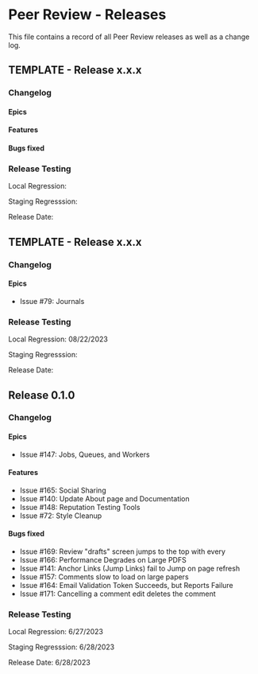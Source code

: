 # Peer Review - Releases

This file contains a record of all Peer Review releases as well as a change log. 

## TEMPLATE - Release x.x.x

### Changelog

#### Epics

#### Features

#### Bugs fixed

### Release Testing

Local Regression:

Staging Regresssion: 

Release Date: 

## TEMPLATE - Release x.x.x

### Changelog

#### Epics 
- Issue #79: Journals

### Release Testing

Local Regression: 08/22/2023 

Staging Regresssion: 

Release Date: 

## Release 0.1.0

### Changelog

#### Epics
- Issue #147: Jobs, Queues, and Workers

#### Features

- Issue #165: Social Sharing
- Issue #140: Update About page and Documentation
- Issue #148: Reputation Testing Tools
- Issue #72: Style Cleanup

#### Bugs fixed

- Issue #169: Review "drafts" screen jumps to the top with every 
- Issue #166: Performance Degrades on Large PDFS
- Issue #141: Anchor Links (Jump Links) fail to Jump on page refresh
- Issue #157: Comments slow to load on large papers
- Issue #164: Email Validation Token Succeeds, but Reports Failure
- Issue #171: Cancelling a comment edit deletes the comment

### Release Testing

Local Regression: 6/27/2023

Staging Regresssion: 6/28/2023

Release Date: 6/28/2023
